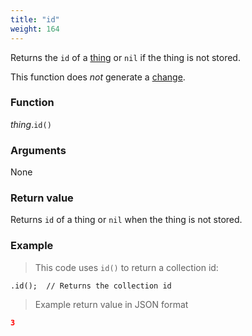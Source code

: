 ```yaml
---
title: "id"
weight: 164
---
```


Returns the `id` of a [thing](..) or `nil` if the thing is not stored.

This function does *not* generate a [change](../../../overview/changes).

### Function

*thing*.`id()`

### Arguments

None

### Return value

Returns `id` of a thing or `nil` when the thing is not stored.

### Example

> This code uses `id()` to return a collection id:

```thingsdb,should_pass
.id();  // Returns the collection id
```

> Example return value in JSON format

```json
3
```
